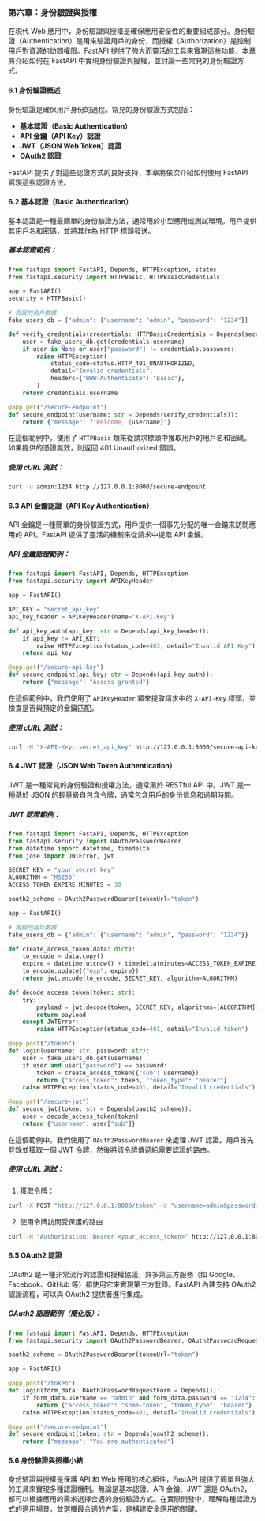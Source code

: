 ### 第六章：身份驗證與授權

在現代 Web 應用中，身份驗證與授權是確保應用安全性的重要組成部分。身份驗證（Authentication）是用來驗證用戶的身份，而授權（Authorization）是控制用戶對資源的訪問權限。FastAPI 提供了強大而靈活的工具來實現這些功能，本章將介紹如何在 FastAPI 中實現身份驗證與授權，並討論一些常見的身份驗證方式。

#### 6.1 身份驗證概述

身份驗證是確保用戶身份的過程。常見的身份驗證方式包括：
- **基本認證（Basic Authentication）**
- **API 金鑰（API Key）認證**
- **JWT（JSON Web Token）認證**
- **OAuth2 認證**

FastAPI 提供了對這些認證方式的良好支持，本章將依次介紹如何使用 FastAPI 實現這些認證方法。

#### 6.2 基本認證（Basic Authentication）

基本認證是一種最簡單的身份驗證方法，通常用於小型應用或測試環境。用戶提供其用戶名和密碼，並將其作為 HTTP 標頭發送。

##### 基本認證範例：

```python
from fastapi import FastAPI, Depends, HTTPException, status
from fastapi.security import HTTPBasic, HTTPBasicCredentials

app = FastAPI()
security = HTTPBasic()

# 假設的用戶數據
fake_users_db = {"admin": {"username": "admin", "password": "1234"}}

def verify_credentials(credentials: HTTPBasicCredentials = Depends(security)):
    user = fake_users_db.get(credentials.username)
    if user is None or user["password"] != credentials.password:
        raise HTTPException(
            status_code=status.HTTP_401_UNAUTHORIZED,
            detail="Invalid credentials",
            headers={"WWW-Authenticate": "Basic"},
        )
    return credentials.username

@app.get("/secure-endpoint")
def secure_endpoint(username: str = Depends(verify_credentials)):
    return {"message": f"Welcome, {username}"}
```

在這個範例中，使用了 `HTTPBasic` 類來從請求標頭中獲取用戶的用戶名和密碼。如果提供的憑證無效，則返回 401 Unauthorized 錯誤。

##### 使用 cURL 測試：

```bash
curl -u admin:1234 http://127.0.0.1:8000/secure-endpoint
```

#### 6.3 API 金鑰認證（API Key Authentication）

API 金鑰是一種簡單的身份驗證方式，用戶提供一個事先分配的唯一金鑰來訪問應用的 API。FastAPI 提供了靈活的機制來從請求中提取 API 金鑰。

##### API 金鑰認證範例：

```python
from fastapi import FastAPI, Depends, HTTPException
from fastapi.security import APIKeyHeader

app = FastAPI()

API_KEY = "secret_api_key"
api_key_header = APIKeyHeader(name="X-API-Key")

def api_key_auth(api_key: str = Depends(api_key_header)):
    if api_key != API_KEY:
        raise HTTPException(status_code=403, detail="Invalid API Key")
    return api_key

@app.get("/secure-api-key")
def secure_endpoint(api_key: str = Depends(api_key_auth)):
    return {"message": "Access granted"}
```

在這個範例中，我們使用了 `APIKeyHeader` 類來提取請求中的 `X-API-Key` 標頭，並檢查是否與預定的金鑰匹配。

##### 使用 cURL 測試：

```bash
curl -H "X-API-Key: secret_api_key" http://127.0.0.1:8000/secure-api-key
```

#### 6.4 JWT 認證（JSON Web Token Authentication）

JWT 是一種常見的身份驗證和授權方法，通常用於 RESTful API 中。JWT 是一種基於 JSON 的輕量級自包含令牌，通常包含用戶的身份信息和過期時間。

##### JWT 認證範例：

```python
from fastapi import FastAPI, Depends, HTTPException
from fastapi.security import OAuth2PasswordBearer
from datetime import datetime, timedelta
from jose import JWTError, jwt

SECRET_KEY = "your_secret_key"
ALGORITHM = "HS256"
ACCESS_TOKEN_EXPIRE_MINUTES = 30

oauth2_scheme = OAuth2PasswordBearer(tokenUrl="token")

app = FastAPI()

# 模擬的用戶數據
fake_users_db = {"admin": {"username": "admin", "password": "1234"}}

def create_access_token(data: dict):
    to_encode = data.copy()
    expire = datetime.utcnow() + timedelta(minutes=ACCESS_TOKEN_EXPIRE_MINUTES)
    to_encode.update({"exp": expire})
    return jwt.encode(to_encode, SECRET_KEY, algorithm=ALGORITHM)

def decode_access_token(token: str):
    try:
        payload = jwt.decode(token, SECRET_KEY, algorithms=[ALGORITHM])
        return payload
    except JWTError:
        raise HTTPException(status_code=401, detail="Invalid token")

@app.post("/token")
def login(username: str, password: str):
    user = fake_users_db.get(username)
    if user and user["password"] == password:
        token = create_access_token({"sub": username})
        return {"access_token": token, "token_type": "bearer"}
    raise HTTPException(status_code=401, detail="Invalid credentials")

@app.get("/secure-jwt")
def secure_jwt(token: str = Depends(oauth2_scheme)):
    user = decode_access_token(token)
    return {"username": user["sub"]}
```

在這個範例中，我們使用了 `OAuth2PasswordBearer` 來處理 JWT 認證。用戶首先登錄並獲取一個 JWT 令牌，然後將該令牌傳遞給需要認證的路由。

##### 使用 cURL 測試：

1. 獲取令牌：

```bash
curl -X POST "http://127.0.0.1:8000/token" -d "username=admin&password=1234"
```

2. 使用令牌訪問受保護的路由：

```bash
curl -H "Authorization: Bearer <your_access_token>" http://127.0.0.1:8000/secure-jwt
```

#### 6.5 OAuth2 認證

OAuth2 是一種非常流行的認證和授權協議，許多第三方服務（如 Google、Facebook、GitHub 等）都使用它來實現第三方登錄。FastAPI 內建支持 OAuth2 認證流程，可以與 OAuth2 提供者進行集成。

##### OAuth2 認證範例（簡化版）：

```python
from fastapi import FastAPI, Depends, HTTPException
from fastapi.security import OAuth2PasswordBearer, OAuth2PasswordRequestForm

oauth2_scheme = OAuth2PasswordBearer(tokenUrl="token")

app = FastAPI()

@app.post("/token")
def login(form_data: OAuth2PasswordRequestForm = Depends()):
    if form_data.username == "admin" and form_data.password == "1234":
        return {"access_token": "some-token", "token_type": "bearer"}
    raise HTTPException(status_code=401, detail="Invalid credentials")

@app.get("/secure-endpoint")
def secure_endpoint(token: str = Depends(oauth2_scheme)):
    return {"message": "You are authenticated"}
```

#### 6.6 身份驗證與授權小結

身份驗證與授權是保護 API 和 Web 應用的核心組件，FastAPI 提供了簡單且強大的工具來實現多種認證機制。無論是基本認證、API 金鑰、JWT 還是 OAuth2，都可以根據應用的需求選擇合適的身份驗證方式。在實際開發中，理解每種認證方式的適用場景，並選擇最合適的方案，是構建安全應用的關鍵。